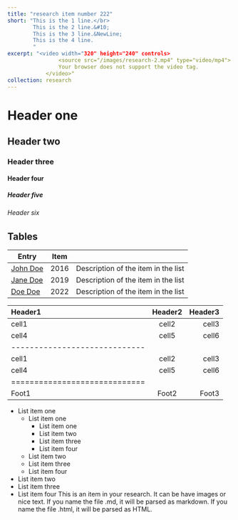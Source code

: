 ```yaml
---
title: "research item number 222"
short: "This is the 1 line.</br>
        This is the 2 line.&#10;
        This is the 3 line.&NewLine;
        This is the 4 line.
        "
excerpt: "<video width="320" height="240" controls>
                <source src="/images/research-2.mp4" type="video/mp4">
                Your browser does not support the video tag.
            </video>"
collection: research
---
```


# Header one

## Header two

### Header three

#### Header four

##### Header five

###### Header six

## Tables

| Entry            | Item   |                                                              |
| --------         | ------ | ------------------------------------------------------------ |
| [John Doe](#)    | 2016   | Description of the item in the list                          |
| [Jane Doe](#)    | 2019   | Description of the item in the list                          |
| [Doe Doe](#)     | 2022   | Description of the item in the list                          |

| Header1 | Header2 | Header3 |
|:--------|:-------:|--------:|
| cell1   | cell2   | cell3   |
| cell4   | cell5   | cell6   |
|-----------------------------|
| cell1   | cell2   | cell3   |
| cell4   | cell5   | cell6   |
|=============================|
| Foot1   | Foot2   | Foot3   |

* List item one 
    * List item one 
        * List item one
        * List item two
        * List item three
        * List item four
    * List item two
    * List item three
    * List item four
* List item two
* List item three
* List item four
This is an item in your research. It can be have images or nice text. If you name the file .md, it will be parsed as markdown. If you name the file .html, it will be parsed as HTML. 
